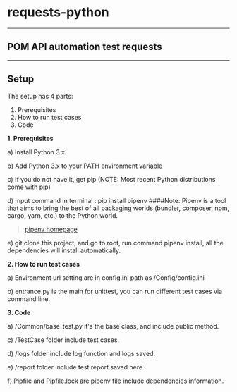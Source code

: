 # requests-python


--------
POM API automation test requests
--------


------
Setup 
------

The setup has 4 parts:

1. Prerequisites 
2. How to run test cases
3. Code


__1. Prerequisites__

a) Install Python 3.x

b) Add Python 3.x to your PATH environment variable

c) If you do not have it, get pip (NOTE: Most recent Python distributions come with pip)

d) Input command in terminal : pip install pipenv 
####Note: Pipenv is a tool that aims to bring the best of all packaging worlds (bundler, composer, npm, cargo, yarn, etc.) to the Python world.
   > [pipenv homepage](https://github.com/pypa/pipenv)

e) git clone this project, and go to root, run command pipenv install, all the dependencies will install automatically. 


__2. How to run test cases__

a) Environment url setting are in config.ini
path as /Config/config.ini

b) entrance.py is the main for unittest, you can run different test cases via command line.


__3. Code__

a) /Common/base_test.py it's the base class, and include public method.

c) /TestCase folder include test cases.

d) /logs folder include log function and logs saved.

e) /report folder include test report saved here.

f) Pipfile and Pipfile.lock are pipenv file include dependencies information.
